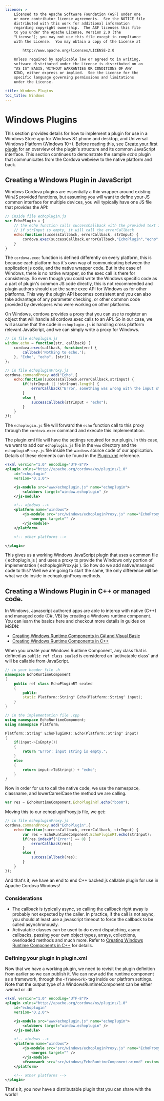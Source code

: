 ```yaml
---
license: >
    Licensed to the Apache Software Foundation (ASF) under one
    or more contributor license agreements.  See the NOTICE file
    distributed with this work for additional information
    regarding copyright ownership.  The ASF licenses this file
    to you under the Apache License, Version 2.0 (the
    "License"); you may not use this file except in compliance
    with the License.  You may obtain a copy of the License at

        http://www.apache.org/licenses/LICENSE-2.0

    Unless required by applicable law or agreed to in writing,
    software distributed under the License is distributed on an
    "AS IS" BASIS, WITHOUT WARRANTIES OR CONDITIONS OF ANY
    KIND, either express or implied.  See the License for the
    specific language governing permissions and limitations
    under the License.

title: Windows Plugins
toc_title: Windows
---
```


# Windows Plugins

This section provides details for how to implement a plugin for use in
a Windows Store app for Windows 8.1 phone and desktop, and Universal Windows Platform (Windows 10+). Before reading this, see [Create your first plugin](../../hybrid/plugins/index.html) for an overview of the plugin's structure and its common JavaScript interface. This section continues to demonstrate the sample _echo_ plugin that communicates from the Cordova webview to the native platform and back.

## Creating a Windows Plugin in JavaScript

Windows Cordova plugins are essentially a thin wrapper around existing WinJS provided functions, but assuming you will want to define your JS common interface for multiple devices, you will typically have one JS file that provides the API:

```js
// inside file echoplugin.js
var EchoPlugin = {
    // the echo function calls successCallback with the provided text in strInput
    // if strInput is empty, it will call the errorCallback
    echo:function(successCallback, errorCallback, strInput) {
        cordova.exec(successCallback,errorCallback,"EchoPlugin","echo",[strInput]);
    }
}
```

The `cordova.exec` function is defined differently on every platform, this is because each platform has it's own way of communicating between the application js code, and the native wrapper code. But in the case of Windows, there is no native wrapper, so the exec call is there for consistency. So even though you could write the Windows specific code as a part of plugin's common JS code directly, this is not recommended and plugin authors should use the same exec API for Windows as for other platforms. This way the plugin API becomes consistent and you can also take advantage of any parameter checking, or other common code provided by developers who were working on other platforms.

On Windows, cordova provides a proxy that you can use to register an object that will handle all cordova.exec calls to an API. So in our case, we will assume that the code in `echoplugin.js` is handling cross platform relevant JavaScript, and we can simply write a proxy for Windows.

```js
// in file echoplugin.js
window.echo = function(str, callback) {
    cordova.exec(callback, function(err) {
        callback('Nothing to echo.');
    }, "Echo", "echo", [str]);
};
```

```js
// in file echopluginProxy.js
cordova.commandProxy.add("Echo",{
    echo:function(successCallback,errorCallback,strInput) {
        if(!strInput || !strInput.length) {
            errorCallback("Error, something was wrong with the input string. =>" + strInput);
        }
        else {
            successCallback(strInput + "echo");
        }
    }
});
```

The `echoplugin.js` file will forward the `echo` function call to this proxy through the `cordova.exec` command and execute this implementation.

The plugin.xml file will have the settings required for our plugin. In this case, we want to add our `echoplugin.js` file in the `www` directory and the `echopluginProxy.js` file inside the `windows` source code of our application. Details of these elements can be found in the [Plugin.xml](../../../plugin_ref/spec.html) reference.

```xml
<?xml version="1.0" encoding="UTF-8"?>
<plugin xmlns="http://apache.org/cordova/ns/plugins/1.0"
    id="echoplugin"
    version="0.1.0">

    <js-module src="www/echoplugin.js" name="echoplugin">
        <clobbers target="window.echoplugin" />
    </js-module>

    <!-- windows -->
    <platform name="windows">
        <js-module src="src/windows/echopluginProxy.js" name="EchoProxy">
            <merges target="" />
        </js-module>
    </platform>

    <!-- other platforms -->

</plugin>
```

This gives us a working Windows JavaScript plugin that uses a common file ( echoplugin.js ) and uses a proxy to provide the Windows only portion of implementation ( echopluginProxy.js ). So how do we add native/managed code to this? Well we are going to start the same, the only difference will be what we do inside in echopluginProxy methods.

## Creating a Windows Plugin in C++ or managed code.

In Windows, Javascript authored apps are able to interop with native (C++) and managed code (C#, VB) by creating a Windows runtime component. You can learn the basics here and checkout more details in guides on MSDN:
- [Creating Windows Runtime Components in C# and Visual Basic](https://msdn.microsoft.com/en-us/library/windows/apps/br230301.aspx)
- [Creating Windows Runtime Components in C++](http://msdn.microsoft.com/en-us/library/windows/apps/hh441569.aspx)

When you create your Windows Runtime Component, any class that is defined as `public ref class sealed` is considered an 'activatable class' and will be callable from JavaScript.

```cpp
// in your header file .h
namespace EchoRuntimeComponent
{
    public ref class EchoPluginRT sealed
    {
        public:
        static Platform::String^ Echo(Platform::String^ input);
    }
}

// in the implementation file .cpp
using namespace EchoRuntimeComponent;
using namespace Platform;

Platform::String^ EchoPluginRT::Echo(Platform::String^ input)
{
    if(input->IsEmpty())
    {
        return "Error: input string is empty.";
    }
    else
    {
        return input->ToString() + "echo";
    }
}
```

Now in order for us to call the native code, we use the namespace, classname, and lowerCamelCase the method we are calling.

```js
var res = EchoRuntimeComponent.EchoPluginRT.echo("boom");
```

Moving this to our echopluginProxy.js file, we get:

```js
// in file echopluginProxy.js
cordova.commandProxy.add("EchoPlugin",{
    echo:function(successCallback, errorCallback, strInput) {
        var res = EchoRuntimeComponent.EchoPluginRT.echo(strInput);
        if(res.indexOf("Error") == 0) {
            errorCallback(res);
        }
        else {
            successCallback(res);
        }
    }
});
```

And that's it, we have an end to end C++ backed js callable plugin for use in Apache Cordova Windows!

### Considerations

- The callback is typically async, so calling the callback right away is probably not expected by the caller. In practice, if the call is not async, you should at least use a javascript timeout to force the callback to be called asynchronously.
- Activatable classes can be used to do event dispatching, async callbacks, passing your own object types, arrays, collections, overloaded methods and much more. Refer to [Creating Windows Runtime Components in C++](http://msdn.microsoft.com/en-us/library/windows/apps/hh441569.aspx) for details.

### Defining your plugin in plugin.xml

Now that we have a working plugin, we need to revisit the plugin definition from earlier so we can publish it. We can now add the runtime component as a framework, through the `<framework>` tag inside our platfrom settings. Note that the output type of a WindowsRuntimeComponent can be either .winmd or .dll

```xml
<?xml version="1.0" encoding="UTF-8"?>
<plugin xmlns="http://apache.org/cordova/ns/plugins/1.0"
    id="echoplugin"
    version="0.2.0">

    <js-module src="www/echoplugin.js" name="echoplugin">
        <clobbers target="window.echoplugin" />
    </js-module>

    <!-- windows -->
    <platform name="windows">
        <js-module src="src/windows/echopluginProxy.js" name="EchoProxy">
            <merges target="" />
        </js-module>
        <framework src="src/windows/EchoRuntimeComponent.winmd" custom="true"/>
    </platform>

    <!-- other platforms -->
</plugin>
```

That's it, you now have a distributable plugin that you can share with the world!
